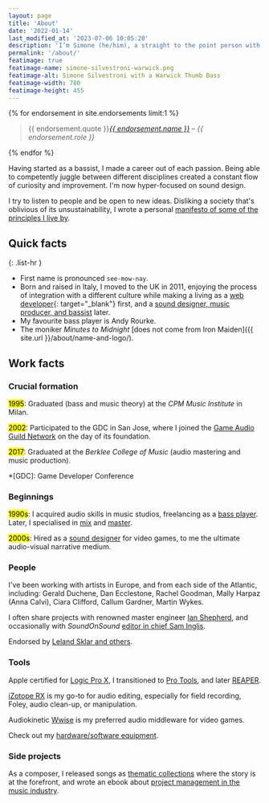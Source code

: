 ```yaml
---
layout: page
title: 'About'
date: '2022-01-14'
last_modified_at: '2023-07-06 10:05:20'
description: 'I’m Simone (he/him), a straight to the point person with a major interest in sound design, music, and programming.'
permalink: '/about/'
featimage: true
featimage-name: simone-silvestroni-warwick.png
featimage-alt: Simone Silvestroni with a Warwick Thumb Bass
featimage-width: 780
featimage-height: 455
---
```

<aside>
  {% for endorsement in site.endorsements limit:1 %}
  <blockquote>
    <p>{{ endorsement.quote }}<cite><a href="{{ endorsement.url }}">{{ endorsement.name }}</a> &ndash; {{ endorsement.role }}</cite></p>
  </blockquote>
  {% endfor %}
</aside>

Having started as a bassist, I made a career out of each passion. Being able to competently juggle between different disciplines created a constant flow of curiosity and improvement. I'm now hyper-focused on sound design.

I try to listen to people and be open to new ideas. Disliking a society that's oblivious of its unsustainability, I wrote a personal [manifesto of some of the principles I live by](/personal-manifesto/).

## Quick facts

{: .list-hr }
- First name is pronounced `see-mow-nay`.
- Born and raised in Italy, I moved to the UK in 2011, enjoying the process of integration with a different culture while making a living as a [web developer](https://simonesilvestroni.com){: target="_blank"} first, and a [sound designer, music producer, and bassist](/work/) later.
- My favourite bass player is Andy Rourke.
- The moniker _Minutes to Midnight_ [does not come from Iron Maiden]({{ site.url }}/about/name-and-logo/).

## Work facts

### Crucial formation

<mark>1995</mark>: Graduated (bass and music theory) at the _CPM Music Institute_ in Milan.

<mark>2002</mark>: Participated to the GDC in San Jose, where I joined the [Game Audio Guild Network](/work/sound-design/ruff-trigger-playstation2-game/#game-developer-conference-and-gang) on the day of its foundation.

<mark>2017</mark>: Graduated at the _Berklee College of Music_ (audio mastering and music production).

*[GDC]: Game Developer Conference

### Beginnings

<mark>1990s</mark>: I acquired audio skills in music studios, freelancing as a [bass player](/blog/tag/bass/). Later, I specialised in [mix](/blog/tag/mix/) and [master](/blog/tag/master/).

<mark>2000s</mark>: Hired as a [sound designer](/blog/tag/sound-design/) for video games, to me the ultimate audio-visual narrative medium.

### People

I've been working with artists in Europe, and from each side of the Atlantic, including: Gerald Duchene, Dan Ecclestone, Rachel Goodman, Mally Harpaz (Anna Calvi), Ciara Clifford, Callum Gardner, Martin Wykes.

I often share projects with renowned master engineer [Ian Shepherd](https://productionadvice.co.uk/about/), and occasionally with _SoundOnSound_ [editor in chief Sam Inglis](https://www.soundonsound.com/author/sam-inglis).

Endorsed&nbsp;by [Leland Sklar and others](/work/endorsements/).

### Tools

Apple certified for [Logic Pro X](/blog/tag/logic-pro/), I transitioned to [Pro Tools](/blog/tag/pro-tools/), and later [REAPER](/blog/tag/reaper/).

[iZotope RX](/blog/tag/izotope-rx/) is my go-to for audio editing, especially for field recording, Foley, audio clean-up, or manipulation.

Audiokinetic [Wwise](/blog/tag/wwise/) is my preferred audio middleware for video games.

Check out my [hardware/software equipment](/uses/).

### Side projects

As a composer, I released songs as [thematic collections](/work/music/) where the story is at the forefront, and wrote an ebook about [project management in the music industry](/blog/project-management/).